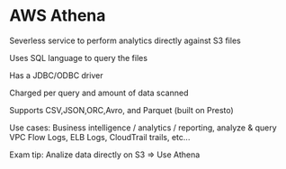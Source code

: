 # AWS Athena

Severless service to perform analytics directly against S3 files

Uses SQL language to query the files

Has a JDBC/ODBC driver

Charged per query and amount of data scanned 

Supports CSV,JSON,ORC,Avro, and Parquet (built on Presto)

Use cases: Business intelligence / analytics / reporting, analyze & query VPC Flow Logs, ELB Logs, CloudTrail trails, etc...

Exam tip: Analize data directly on S3 => Use Athena

 


